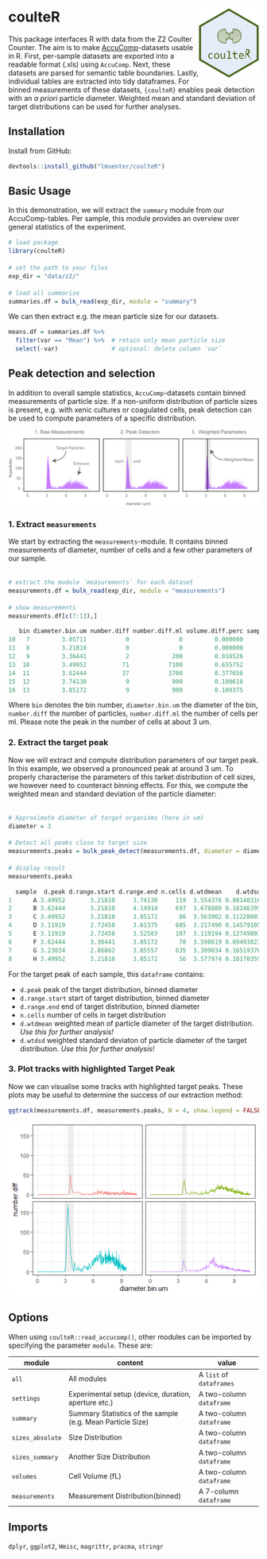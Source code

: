 # coulteR <img src="man/figs/logo.png" align="right" width="120" />

This package interfaces R with data from the Z2 Coulter Counter. The aim is to make [AccuComp](https://www.beckman.de/flow-cytometry/software/383550)-datasets usable in R.
First, per-sample datasets are exported into a readable format (.xls) using `AccuComp`. Next, these datasets are parsed for semantic table boundaries. Lastly, individual tables are extracted into tidy dataframes. For binned measurements of these datasets, `{coulteR}` enables peak detection with an *a priori* particle diameter. Weighted mean and standard deviation of target distributions can be used for further analyses.

## Installation

Install from GitHub:

``` R
devtools::install_github("lmuenter/coulteR")
```

## Basic Usage
In this demonstration, we will extract the `summary` module from our AccuComp-tables. Per sample, this module provides an overview over general statistics of the experiment.

``` R
# load package
library(coulteR)

# set the path to your files
exp_dir = "data/z2/"

# load all summarise
summaries.df = bulk_read(exp_dir, module = "summary")
```

We can then extract e.g. the mean particle size for our datasets.
``` R
means.df = summaries.df %>%
  filter(var == "Mean") %>%  # retain only mean particle size
  select(-var)               # optional: delete column `var`
```

## Peak detection and selection
In addition to overall sample statistics, `AccuComp`-datasets contain binned measurements of particle size. If a non-uniform distribution of particle sizes is present, e.g. with xenic cultures or coagulated cells, peak detection can be used to compute parameters of a specific distribution.

![](man/figs/peak_detection.png)

### 1. Extract `measurements`
We start by extracting the `measurements`-module. It contains binned measurements of diameter, number of cells and a few other parameters of our sample.
``` R

# extract the module `measurements` for each dataset
measurements.df = bulk_read(exp_dir, module = "measurements")

# show measurements
measurements.df[c(7:13),]
```

``` R
   bin diameter.bin.um number.diff number.diff.ml volume.diff.perc sample
10   7         3.05711           0              0         0.000000      A
11   8         3.21810           0              0         0.000000      A
12   9         3.36441           2            200         0.016526      A
13  10         3.49952          71           7100         0.655752      A
14  11         3.62444          37           3700         0.377656      A
15  12         3.74130           9            900         0.100618      A
16  13         3.85172           9            900         0.109375      A

```
Where `bin` denotes the bin number, `diameter.bin.um` the diameter of the bin, `number.diff` the number of particles, `number.diff.ml` the number of cells per ml. Please note the peak in the number of cells at about 3 um.

### 2. Extract the target peak
Now we will extract and compute distribution parameters of our target peak. In this example, we observed a pronounced peak at around 3 um. To properly characterise the parameters of this tarket distribution of cell sizes, we however need to counteract binning effects. For this, we compute the weighted mean and standard deviation of the particle diameter:

```R

# Approximate diameter of target organisms (here in um)
diameter = 3

# Detect all peaks close to target size
measurements.peaks = bulk_peak_detect(measurements.df, diameter = diameter)

# display result
measurements.peaks
```

``` R
  sample  d.peak d.range.start d.range.end n.cells d.wtdmean    d.wtdsd
1      A 3.49952       3.21810     3.74130     119  3.554376 0.08140310
2      B 3.62444       3.21810     4.14914     697  3.678880 0.18246395
3      C 3.49952       3.21810     3.85172      86  3.563902 0.11228003
4      D 3.11919       2.72458     3.61375     605  3.217490 0.14579105
5      E 3.11919       2.72458     3.52583     107  3.119194 0.12749893
6      F 3.62444       3.36441     3.85172      78  3.598619 0.09493823
7      G 3.23034       2.86862     3.85557     635  3.309034 0.16519370
8      H 3.49952       3.21810     3.85172      56  3.577974 0.10170359
``` 
For the target peak of each sample, this `dataframe` contains:

* `d.peak` peak of the target distribution, binned diameter
* `d.range.start` start of target distribution, binned diameter
* `d.range.end` end of target distribution, binned diameter
* `n.cells` number of cells in target distribution
* `d.wtdmean` weighted mean of particle diameter of the target distribution. *Use this for further analysis!*
* `d.wtdsd` weighted standard deviaton of particle diameter of the target distribution. *Use this for further analysis!*


### 3. Plot tracks with highlighted Target Peak

Now we can visualise some tracks with highlighted target peaks. These plots may be useful to determine the success of our extraction method:

``` R
ggtrack(measurements.df, measurements.peaks, N = 4, show.legend = FALSE)

```
![](man/figs/Rplot.png)

## Options
When using `coulteR::read_accucomp()`, other modules can be imported by specifying the parameter `module`. These are:

|module |content |value
--- | --- | ---
|`all`|All modules|A `list` of `dataframes`
|`settings`|Experimental setup (device, duration, aperture etc.)|A two-column `dataframe`
|`summary`|Summary Statistics of the sample (e.g. Mean Particle Size)|A two-column `dataframe`
|`sizes_absolute`|Size Distribution|A two-column `dataframe`
|`sizes_summary`|Another Size Distribution|A two-column `dataframe`
|`volumes` |Cell Volume (fL)|A two-column `dataframe`
|`measurements`|Measurement Distribution(binned)|A 7-column `dataframe`

## Imports

  `dplyr`, `ggplot2`, `Hmisc`, `magrittr`, `pracma`, `stringr`
